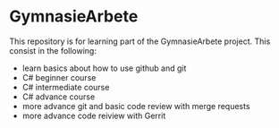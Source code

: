 # GymnasieArbete
This repository is for learning part of the GymnasieArbete project.
This consist in the following:
- learn basics about how to use github and git
- C# beginner course
- C# intermediate course
- C# advance course
- more advance git and basic code review with merge requests
- more advance code reiview with Gerrit

